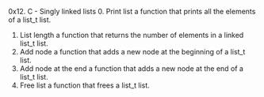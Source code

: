 0x12. C - Singly linked lists
0. Print list
a function that prints all the elements of a list_t list.
1. List length
a function that returns the number of elements in a linked list_t list.
2. Add node
a function that adds a new node at the beginning of a list_t list.
3. Add node at the end
a function that adds a new node at the end of a list_t list.
4. Free list
a function that frees a list_t list.

